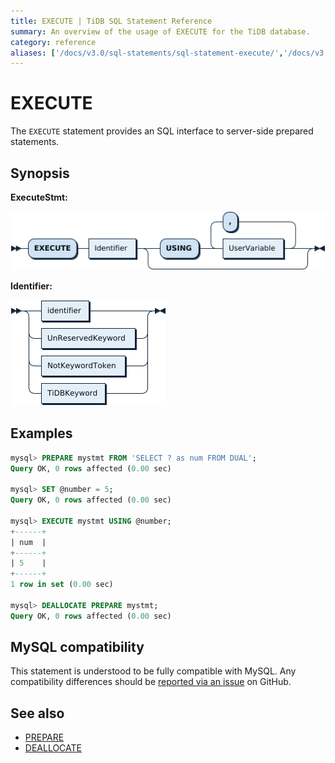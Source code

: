 ```yaml
---
title: EXECUTE | TiDB SQL Statement Reference
summary: An overview of the usage of EXECUTE for the TiDB database.
category: reference
aliases: ['/docs/v3.0/sql-statements/sql-statement-execute/','/docs/v3.0/reference/sql/statements/execute/']
---
```


# EXECUTE

The `EXECUTE` statement provides an SQL interface to server-side prepared statements.

## Synopsis

**ExecuteStmt:**

![ExecuteStmt](/media/sqlgram/ExecuteStmt.png)

**Identifier:**

![Identifier](/media/sqlgram/Identifier.png)

## Examples

```sql
mysql> PREPARE mystmt FROM 'SELECT ? as num FROM DUAL';
Query OK, 0 rows affected (0.00 sec)

mysql> SET @number = 5;
Query OK, 0 rows affected (0.00 sec)

mysql> EXECUTE mystmt USING @number;
+------+
| num  |
+------+
| 5    |
+------+
1 row in set (0.00 sec)

mysql> DEALLOCATE PREPARE mystmt;
Query OK, 0 rows affected (0.00 sec)
```

## MySQL compatibility

This statement is understood to be fully compatible with MySQL. Any compatibility differences should be [reported via an issue](/report-issue.md) on GitHub.

## See also

* [PREPARE](/sql-statements/sql-statement-prepare.md)
* [DEALLOCATE](/sql-statements/sql-statement-deallocate.md)
